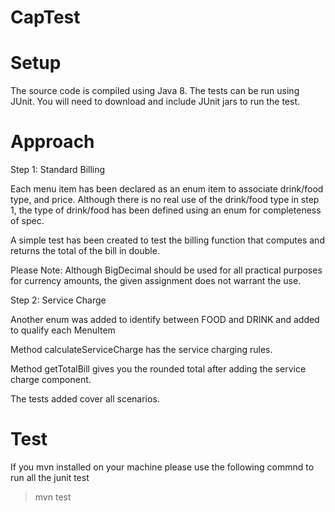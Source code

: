 # CapTest

Setup
=====

The source code is compiled using Java 8. The tests can be run using JUnit. You will need to download and include JUnit 
jars to run the test. 

Approach
========

Step 1: Standard Billing

Each menu item has been declared as an enum item to associate drink/food type, and price. Although there is no real 
use of the drink/food type in step 1, the type of drink/food has been defined using an enum for completeness of spec.

A simple test has been created to test the billing function that computes and returns the total of the bill in double.

Please Note: Although BigDecimal should be used for all practical purposes for currency amounts, the given assignment
does not warrant the use.

Step 2: Service Charge

Another enum was added to identify between FOOD and DRINK and added to qualify each MenuItem

Method calculateServiceCharge has the service charging rules.

Method getTotalBill gives you the rounded total after adding the service charge component.

The tests added cover all scenarios.


Test
====

If you mvn installed on your machine please use the following commnd to run all the junit test
>mvn test